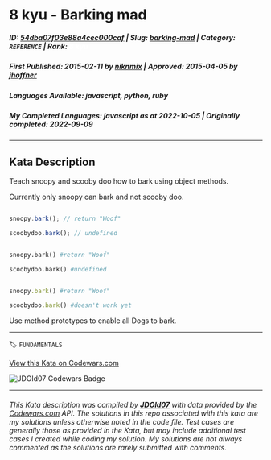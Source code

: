 # 8 kyu - Barking mad

##### **ID**: [54dba07f03e88a4cec000caf](https://www.codewars.com/kata/54dba07f03e88a4cec000caf) | **Slug**: [barking-mad](https://www.codewars.com/kata/54dba07f03e88a4cec000caf) | **Category**: `REFERENCE` | **Rank**: <span style="color:white">8 kyu</span>

##### **First Published**: 2015-02-11 ***by*** [niknmix](https://www.codewars.com/users/niknmix) | **Approved**: 2015-04-05 ***by*** [jhoffner](https://www.codewars.com/users/jhoffner)

##### **Languages Available**: javascript, python, ruby

##### **My Completed Languages**: javascript ***as at*** 2022-10-05 | **Originally completed**: 2022-09-09

---

## Kata Description


Teach snoopy and scooby doo how to bark using object methods. 

Currently only snoopy can bark and not scooby doo. 



```javascript

snoopy.bark(); // return "Woof"

scoobydoo.bark(); // undefined

```

```python

snoopy.bark() #return "Woof"

scoobydoo.bark() #undefined

```

```ruby

snoopy.bark() #return "Woof"

scoobydoo.bark() #doesn't work yet

```

Use method prototypes to enable all Dogs to bark. 

---


🏷 `FUNDAMENTALS`


[View this Kata on Codewars.com](https://www.codewars.com/kata/54dba07f03e88a4cec000caf)

![](https://www.codewars.com/users/jdold07/badges/large "JDOld07 Codewars Badge")

---

###### *This Kata description was compiled by [**JDOld07**](https://tpstech.dev) with data provided by the [Codewars.com](https://www.codewars.com) API.  The solutions in this repo associated with this kata are my solutions unless otherwise noted in the code file.  Test cases are generally those as provided in the Kata, but may include additional test cases I created while coding my solution.  My solutions are not always commented as the solutions are rarely submitted with comments.*
